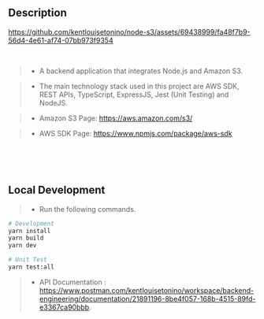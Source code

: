 ## Description


https://github.com/kentlouisetonino/node-s3/assets/69438999/fa48f7b9-56d4-4e61-af74-07bb973f9354



<br />

> - A backend application that integrates Node.js and Amazon S3.

> - The main technology stack used in this project are AWS SDK,
    REST APIs, TypeScript, ExpressJS, Jest (Unit Testing) and NodeJS.

> - Amazon S3 Page: https://aws.amazon.com/s3/

> - AWS SDK Page: https://www.npmjs.com/package/aws-sdk

<br />
<br />
<br />



## Local Development
> - Run the following commands.

```bash
# Development
yarn install
yarn build
yarn dev

# Unit Test
yarn test:all
```

> - API Documentation : https://www.postman.com/kentlouisetonino/workspace/backend-engineering/documentation/21891196-8be4f057-168b-4515-89fd-e3367ca90bbb.
